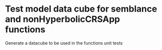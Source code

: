 # Test model data cube for semblance and nonHyperbolicCRSApp functions

Generate a datacube to be used in the functions unit tests
